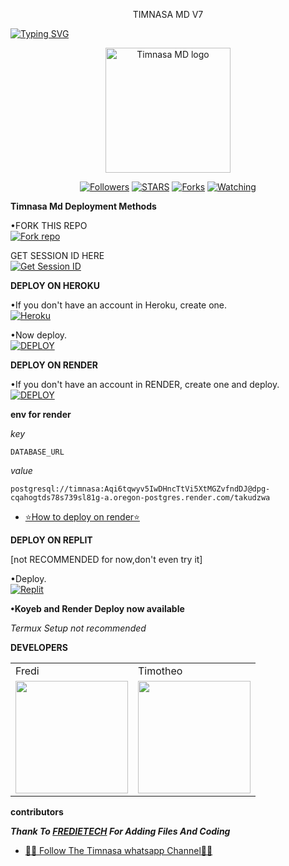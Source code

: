 <p align="center">
TIMNASA MD V7
</p>

<a href="https://git.io/typing-svg"><img src="https://readme-typing-svg.demolab.com?font=Black+Ops+One&size=50&pause=1000&color=DAA520&center=true&width=910&height=100&lines=THANKS FOR CHOOSING +TIMNASA-MD;MULTI+DEVICE+WHATSAPP+BOT" alt="Typing SVG" /></a>
  </p>

<p align="center">
  <a href="https://github.com/Halisi1234">
    <img alt="Timnasa MD logo" height="200" src="https://files.catbox.moe/v2c8de.jpeg">
  </a>
</p>

<p align="center">
  <a href="https://github.com/Halisi1234?tab=followers"><img title="Followers" src="https://img.shields.io/github/followers/Halisi1234?label=Followers&style=social"></a>
  <a href="https://github.com/Halisi1234/TIMNASA_V7/stargazers/"><img title="STARS" src="https://img.shields.io/github/stars/Halisi1234/TIMNASA_V7?&style=social"></a>
  <a href="https://github.com/Halisi1234/TIMNASA_V7/network/members"><img title="Forks" src="https://img.shields.io/github/forks/Halisi1234/TIMNASA_V7?style=social"></a>
  <a href="https://github.com/Halisi1234/TIMNASA_V7/watchers"><img title="Watching" src="https://img.shields.io/github/watchers/Halisi1234/TIMNASA_V7?label=Watching&style=social"></a>
</p>

 **Timnasa Md Deployment Methods**

•FORK THIS REPO
 <br>
 <a href='https://github.com/Halisi1234/TIMNASA_V7/fork' target="_blank"><img alt='Fork repo' src='https://img.shields.io/badge/Fork-black?style=for-the-badge&logo=git&logoColor=silver'/></a>

 GET SESSION ID HERE
 <br>
 <a href='https://session-generator-1-oec3.onrender.com/' target="_pink"><img alt='Get Session ID' src='https://img.shields.io/badge/Get session id-blue?style=for-the-badge&logo=oppo&logoColor=white'/></a> 

**DEPLOY ON HEROKU**

•If you don't have an account in Heroku, create one.
   <br>
    <a href='https://signup.heroku.com/' target="_blank"><img alt='Heroku' src='https://img.shields.io/badge/-Create-pink?style=for-the-badge&logo=heroku&logoColor=purple'/></a>

•Now deploy.
    <br>
    <a href='https://dashboard.heroku.com/new?template=https://github.com/Halisi1234/TIMNASA_V7' target="_blank"><img alt='DEPLOY' src='https://img.shields.io/badge/-DEPLOY-pink?style=for-the-badge&logo=heroku&logoColor=purple'/></a>

**DEPLOY ON RENDER**

•If you don't have an account in RENDER, create one and deploy.
    <br>
    <a href='https://dashboard.render.com/select-repo?type=web' target="_blank"><img alt='DEPLOY' src='https://img.shields.io/badge/-DEPLOY-black?style=for-the-badge&logo=render&logoColor=purple'/></a>

**env for render**

_key_

```
DATABASE_URL
```
_value_

```
postgresql://timnasa:Aqi6tqwyv5IwDHncTtVi5XtMGZvfndDJ@dpg-cqahogtds78s739sl81g-a.oregon-postgres.render.com/takudzwa
```
* [⭐️How to deploy on render⭐️](https://www.youtube.com/@freeonlinetvT1-)


**DEPLOY ON REPLIT**

[not RECOMMENDED for now,don't even try it]

•Deploy.
    <br>
    <a href='https://replit.com/github/Halisi1234/TIMNASA_V7' target="_blank"><img alt='Replit' src='https://img.shields.io/badge/-Deploy-black?style=for-the-badge&logo=replit&logoColor=red'/></a>

**•Koyeb and Render Deploy now available**

_Termux Setup not recommended_

**DEVELOPERS**

<table>
  <tr>
    <td>Fredi</td>
    <td>Timotheo</td>
  </tr>
  <tr>
    <td><a href="https://github.com/Fred1e"><img src="https://avatars.githubusercontent.com/u/142972494?v=4" width="180"</td>
    <td><a href="https://github.com/https://github.com/Halisi1234"><img src="https://files.catbox.moe/v2c8de.jpeg" width="180"</td>
  </tr>
</table>

**contributors**

***Thank To [FREDIETECH](https://github.com/Fred1e) For Adding Files And Coding***

* [🧑‍💻 Follow The Timnasa whatsapp Channel🧑‍💻](https://whatsapp.com/channel/0029VajweHxKQuJP6qnjLM31)
